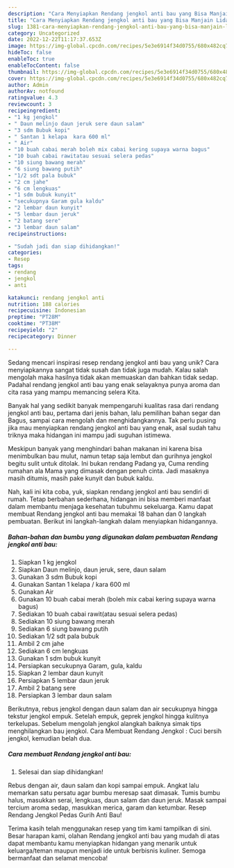 ```yaml
---
description: "Cara Menyiapkan Rendang jengkol anti bau yang Bisa Manjain Lidah"
title: "Cara Menyiapkan Rendang jengkol anti bau yang Bisa Manjain Lidah"
slug: 1381-cara-menyiapkan-rendang-jengkol-anti-bau-yang-bisa-manjain-lidah
category: Uncategorized
date: 2022-12-22T11:17:37.653Z
image: https://img-global.cpcdn.com/recipes/5e3e6914f34d0755/680x482cq70/rendang-jengkol-anti-bau-foto-resep-utama.jpg
hideToc: false
enableToc: true
enableTocContent: false
thumbnail: https://img-global.cpcdn.com/recipes/5e3e6914f34d0755/680x482cq70/rendang-jengkol-anti-bau-foto-resep-utama.jpg
cover: https://img-global.cpcdn.com/recipes/5e3e6914f34d0755/680x482cq70/rendang-jengkol-anti-bau-foto-resep-utama.jpg
author: Admin
authorAv: notfound
ratingvalue: 4.3
reviewcount: 3
recipeingredient:
- "1 kg jengkol"
- " Daun melinjo daun jeruk sere daun salam"
- "3 sdm Bubuk kopi"
- " Santan 1 kelapa  kara 600 ml"
- " Air"
- "10 buah cabai merah boleh mix cabai kering supaya warna bagus"
- "10 buah cabai rawitatau sesuai selera pedas"
- "10 siung bawang merah"
- "6 siung bawang putih"
- "1/2 sdt pala bubuk"
- "2 cm jahe"
- "6 cm lengkuas"
- "1 sdm bubuk kunyit"
- "secukupnya Garam gula kaldu"
- "2 lembar daun kunyit"
- "5 lembar daun jeruk"
- "2 batang sere"
- "3 lembar daun salam"
recipeinstructions:

- "Sudah jadi dan siap dihidangkan!"
categories:
- Resep
tags:
- rendang
- jengkol
- anti

katakunci: rendang jengkol anti 
nutrition: 188 calories
recipecuisine: Indonesian
preptime: "PT28M"
cooktime: "PT38M"
recipeyield: "2"
recipecategory: Dinner

---
```





Sedang mencari inspirasi resep rendang jengkol anti bau yang unik? Cara menyiapkannya sangat tidak susah dan tidak juga mudah. Kalau salah mengolah maka hasilnya tidak akan memuaskan dan bahkan tidak sedap. Padahal rendang jengkol anti bau yang enak selayaknya punya aroma dan cita rasa yang mampu memancing selera Kita.





Banyak hal yang sedikit banyak mempengaruhi kualitas rasa dari rendang jengkol anti bau, pertama dari jenis bahan, lalu pemilihan bahan segar dan Bagus, sampai cara mengolah dan menghidangkannya. Tak perlu pusing jika mau menyiapkan rendang jengkol anti bau yang enak,      asal sudah tahu triknya maka hidangan ini mampu jadi suguhan istimewa.














Meskipun banyak yang menghindari bahan makanan ini karena bisa menimbulkan bau mulut, namun tetap saja lembut dan gurihnya jengkol begitu sulit untuk ditolak. Ini bukan rendang Padang ya, Cuma rending rumahan ala Mama yang dimasak dengan penuh cinta. Jadi masaknya masih ditumis, masih pake kunyit dan bubuk kaldu.






Nah, kali ini kita coba, yuk, siapkan rendang jengkol anti bau sendiri di rumah. Tetap berbahan sederhana, hidangan ini bisa memberi manfaat dalam membantu menjaga kesehatan tubuhmu sekeluarga. Kamu dapat membuat Rendang jengkol anti bau memakai 18 bahan dan 0 langkah pembuatan. Berikut ini langkah-langkah dalam menyiapkan hidangannya.

<!--inarticleads1-->

##### Bahan-bahan dan bumbu yang digunakan dalam pembuatan Rendang jengkol anti bau:

1. Siapkan 1 kg jengkol
1. Siapkan  Daun melinjo, daun jeruk, sere, daun salam
1. Gunakan 3 sdm Bubuk kopi
1. Gunakan  Santan 1 kelapa / kara 600 ml
1. Gunakan  Air
1. Gunakan 10 buah cabai merah (boleh mix cabai kering supaya warna bagus)
1. Sediakan 10 buah cabai rawit(atau sesuai selera pedas)
1. Sediakan 10 siung bawang merah
1. Sediakan 6 siung bawang putih
1. Sediakan 1/2 sdt pala bubuk
1. Ambil 2 cm jahe
1. Sediakan 6 cm lengkuas
1. Gunakan 1 sdm bubuk kunyit
1. Persiapkan secukupnya Garam, gula, kaldu
1. Siapkan 2 lembar daun kunyit
1. Persiapkan 5 lembar daun jeruk
1. Ambil 2 batang sere
1. Persiapkan 3 lembar daun salam


Berikutnya, rebus jengkol dengan daun salam dan air secukupnya hingga tekstur jengkol empuk. Setelah empuk, geprek jengkol hingga kulitnya terkelupas. Sebelum mengolah jengkol alangkah baiknya simak tips menghilangkan bau jengkol. Cara Membuat Rendang Jengkol : Cuci bersih jengkol, kemudian belah dua. 

<!--inarticleads2-->

##### Cara membuat Rendang jengkol anti bau:


1. Selesai dan siap dihidangkan!

Rebus dengan air, daun salam dan kopi sampai empuk. Angkat lalu memarkan satu persatu agar bumbu meresap saat dimasak. Tumis bumbu halus, masukkan serai, lengkuas, daun salam dan daun jeruk. Masak sampai tercium aroma sedap, masukkan merica, garam dan ketumbar. Resep Rendang Jengkol Pedas Gurih Anti Bau! 

Terima kasih telah menggunakan resep yang tim kami tampilkan di sini. Besar harapan kami, olahan Rendang jengkol anti bau yang mudah di atas dapat membantu kamu menyiapkan hidangan yang menarik untuk keluarga/teman maupun menjadi ide untuk berbisnis kuliner. Semoga bermanfaat dan selamat mencoba!
